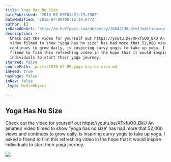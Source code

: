 ```yaml
---
title: Yoga Has No Size
datePublished: '2016-07-09T01:31:19.150Z'
dateModified: '2016-07-09T00:12:19.977Z'
author: []
isBasedOnUrl: 'http://m.huffpost.com/uk/entry/10843738.html?edition=uk'
description: >-
  Check out the video for yourself out https://youtu.be/XFxfuO0_BkU An amateur
  video filmed to show "yoga has no size' has had more that 52,000 views and
  continues to grow daily, is inspiring curvy yogis to take up yoga. I asked a
  friend to film this refreshing video in the hope that it would inspire
  individuals to start their yoga journey.
starred: false
sourcePath: _posts/2016-07-09-yoga-has-no-size.md
inFeed: true
hasPage: false
inNav: false
_type: MediaObject

---
```

<article style=""><h1>Yoga Has No Size</h1><p>Check out the video for yourself out https://youtu.be/XFxfuO0_BkU An amateur video filmed to show "yoga has no size' has had more that 52,000 views and continues to grow daily, is inspiring curvy yogis to take up yoga. I asked a friend to film this refreshing video in the hope that it would inspire individuals to start their yoga journey.</p><img src="http://i.huffpost.com/gen/874504/images/o-ESPIRITUALIDAD-facebook.jpg" /></article>